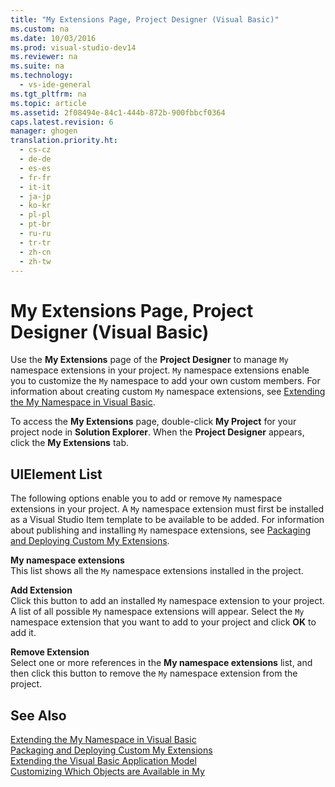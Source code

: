 ```yaml
---
title: "My Extensions Page, Project Designer (Visual Basic)"
ms.custom: na
ms.date: 10/03/2016
ms.prod: visual-studio-dev14
ms.reviewer: na
ms.suite: na
ms.technology: 
  - vs-ide-general
ms.tgt_pltfrm: na
ms.topic: article
ms.assetid: 2f08494e-84c1-444b-872b-900fbbcf0364
caps.latest.revision: 6
manager: ghogen
translation.priority.ht: 
  - cs-cz
  - de-de
  - es-es
  - fr-fr
  - it-it
  - ja-jp
  - ko-kr
  - pl-pl
  - pt-br
  - ru-ru
  - tr-tr
  - zh-cn
  - zh-tw
---
```

# My Extensions Page, Project Designer (Visual Basic)
Use the **My Extensions** page of the **Project Designer** to manage `My` namespace extensions in your project. `My` namespace extensions enable you to customize the `My` namespace to add your own custom members. For information about creating custom `My` namespace extensions, see [Extending the My Namespace in Visual Basic](../Topic/Extending%20the%20My%20Namespace%20in%20Visual%20Basic.md).  
  
 To access the **My Extensions** page, double-click **My Project** for your project node in **Solution Explorer**. When the **Project Designer** appears, click the **My Extensions** tab.  
  
## UIElement List  
 The following options enable you to add or remove `My` namespace extensions in your project. A `My` namespace extension must first be installed as a Visual Studio Item template to be available to be added. For information about publishing and installing `My` namespace extensions, see [Packaging and Deploying Custom My Extensions](../Topic/Packaging%20and%20Deploying%20Custom%20My%20Extensions%20\(Visual%20Basic\).md).  
  
 **My namespace extensions**  
 This list shows all the `My` namespace extensions installed in the project.  
  
 **Add Extension**  
 Click this button to add an installed `My` namespace extension to your project. A list of all possible `My` namespace extensions will appear. Select the `My` namespace extension that you want to add to your project and click **OK** to add it.  
  
 **Remove Extension**  
 Select one or more references in the **My namespace extensions** list, and then click this button to remove the `My` namespace extension from the project.  
  
## See Also  
 [Extending the My Namespace in Visual Basic](../Topic/Extending%20the%20My%20Namespace%20in%20Visual%20Basic.md)   
 [Packaging and Deploying Custom My Extensions](../Topic/Packaging%20and%20Deploying%20Custom%20My%20Extensions%20\(Visual%20Basic\).md)   
 [Extending the Visual Basic Application Model](../Topic/Extending%20the%20Visual%20Basic%20Application%20Model.md)   
 [Customizing Which Objects are Available in My](../Topic/Customizing%20Which%20Objects%20are%20Available%20in%20My%20\(Visual%20Basic\).md)